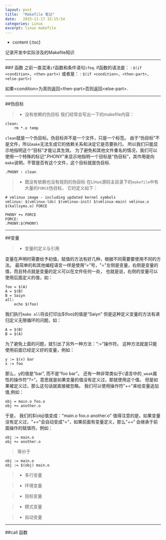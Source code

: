 ```yaml
---
layout: post
title:  "Makefile 笔记"
date:   2015-11-17 15:15:54
categories: Linux
excerpt: linux makefile
---
```


* content
{:toc}

记录开发中实际涉及的Makefile知识

---

##if 函数
之前一直混淆`if`函数和条件语句`ifeq`.
if函数的语法是：
 : `$(if <condition>, <then-part>)`
或者是：
 : `$(if <condition>, <then-part>, <else-part>)`

如果\<condition\>为真则返回\<then-part\>否则返回\<else-part\>.

---

##伪目标
> * 没有依赖的伪目标
我们经常会写出一下的makefile内容：
<pre><code>clean:
	rm *.o temp
</code></pre>
 `clean`就是一个伪目标。伪目标并不是一个文件，只是一个标签。
 由于“伪目标”不是文件，所以`make`无法生成它的依赖关系和决定它是否要执行。
 所以我们只能显示地指明这个“目标”才能让其生效。
 为了避免和其他文件重名的情况，我们可以使用一个特殊的标记“.PHONY”来显示地指明一个目标是“伪目标”，其作用是向`make`说明，不管是否有这个文件，这个目标就是伪目标.
 
 `.PHONY : clean`
 
> * 既没有依赖也没有规则的伪目标
 在Linux源码主目录下的`makefile`中有大量的`FORCE`伪目标，
 它的定义如下：
<pre><code># vmlinux image - including updated kernel symbols
vmlinux: $(vmlinux-lds) $(vmlinux-init) $(vmlinux-main) vmlinux.o $(kallsyms.o) FORCE

PHONY += FORCE
FORCE:
.PHONY:$(PHONY)
</code></pre>
 

---

##变量
> * 变量的定义与引用

变量在声明时需要给予初值，赋值的方法有好几种，根据不同需要要使用不同的方法。
最简单的和其他编程语言一样是使用“=”号，"="左侧是变量，右侧是变量的值，而且特点就是变量的定义可以在文件任何一处，
也就是说，右侧的变量可以使用后面定义的值，如：
<pre><code>foo = $(A)
A = $(B)
B = Saiyn
all:
	echo $(foo)
</code></pre>
 我们执行`make all`将会打印出$(foo)的值是“Saiyn”
 但是这种定义变量的方法有递归定义无限循环的问题，如：
<pre><code>A = $(B)
B = $(A)
</code></pre>
 为了避免上面的问题，就引出了另外一种方法：“:=”操作符。
 这种方法就是只能使用前面已经定义好的变量，例如：
<pre><code>y := $(x) bar
x := foo
</code></pre>
 那么，y的值是“bar”, 而不是“foo bar”。
 还有一种非常类似于`C`语言中的`_weak`属性的操作符“?=”。意思就是如果变量的值没有定义过，那就使用这个值。
 但是如果被定义过，那么这句话就直接被忽略。
 我们可以使用操作符"+="来给变量追加值,例如：
<pre><code>obj = main.o foo.o
obj += another.o 
</code></pre>
 于是， 我们的$(obj)值变成："main.o foo.o another.o"
 值得注意的是，如果变量没有定义过，"+="会自动变成"="，如果前面有变量定义，那么"+=“
 会继承于前面操作的赋值符。例如：
<pre><code>obj := main.o
obj += another.o 
</code></pre>
>等价于
<pre><code>obj := main.o
obj := $(obj) main.o
</code></pre>

> * 多行变量

> * 环境变量

> * 目标变量

> * 模式变量

> * 自动变量

---

##call 函数








